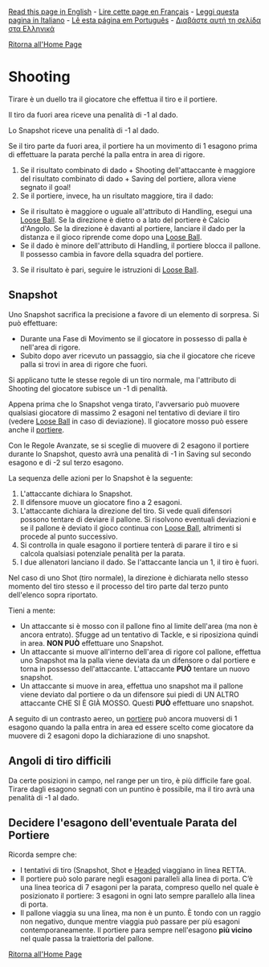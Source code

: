 [Read this page in English](https://counterattackgame.github.io/wiki/shooting) - [Lire cette page en Français](https://counterattackgame.github.io/wiki/fr/shooting) - [Leggi questa pagina in Italiano](https://counterattackgame.github.io/wiki/it/shooting) - [Lê esta página em Português](https://counterattackgame.github.io/wiki/pt/shooting) - [Διαβάστε αυτή τη σελίδα στα Ελληνικά](https://counterattackgame.github.io/wiki/gr/shooting)

[Ritorna all'Home Page](https://counterattackgame.github.io/wiki/it/index)
# Shooting

Tirare è un duello tra il giocatore che effettua il tiro e il portiere.

Il tiro da fuori area riceve una penalità di -1 al dado.

Lo Snapshot riceve una penalità di -1 al dado.

Se il tiro parte da fuori area, il portiere ha un movimento di 1 esagono prima di effettuare la parata perché la palla entra in area di rigore.

1. Se il risultato combinato di dado + Shooting dell'attaccante è maggiore del risultato combinato di dado + Saving del portiere, allora viene segnato il goal!
2. Se il portiere, invece, ha un risultato maggiore, tira il dado:

- Se il risultato è maggiore o uguale all'attributo di Handling, esegui una [Loose Ball](https://counterattackgame.github.io/wiki/it/loose_ball). Se la direzione è dietro o a lato del portiere è Calcio d'Angolo. Se la direzione è davanti al portiere, lanciare il dado per la distanza e il gioco riprende come dopo una [Loose Ball](https://counterattackgame.github.io/wiki/loose_ball).
- Se il dado è minore dell'attributo di Handling, il portiere blocca il pallone. Il possesso cambia in favore della squadra del portiere.

3. Se il risultato è pari, seguire le istruzioni di [Loose Ball](https://counterattackgame.github.io/wiki/it/loose_ball).

## Snapshot

Uno Snapshot sacrifica la precisione a favore di un elemento di sorpresa. Si può effettuare:

- Durante una Fase di Movimento se il giocatore in possesso di palla è nell'area di rigore.
- Subito dopo aver ricevuto un passaggio, sia che il giocatore che riceve palla si trovi in area di rigore che fuori.

Si applicano tutte le stesse regole di un tiro normale, ma l'attributo di Shooting del giocatore subisce un -1 di penalità.

Appena prima che lo Snapshot venga tirato, l'avversario può muovere qualsiasi giocatore di massimo 2 esagoni nel tentativo di deviare il tiro (vedere [Loose Ball](https://counterattackgame.github.io/wiki/it/loose_ball) in caso di deviazione). Il giocatore mosso può essere anche il [portiere](https://counterattackgame.github.io/wiki/goalkeeper).

Con le Regole Avanzate, se si sceglie di muovere di 2 esagono il portiere durante lo Snapshot, questo avrà una penalità di -1 in Saving sul secondo esagono e di -2 sul terzo esagono.

La sequenza delle azioni per lo Snapshot è la seguente:

1. L'attaccante dichiara lo Snapshot.
2. Il difensore muove un giocatore fino a 2 esagoni.
3. L'attaccante dichiara la direzione del tiro. Si vede quali difensori possono tentare di deviare il pallone. Si risolvono eventuali deviazioni e se il pallone è deviato il gioco continua con [Loose Ball](https://counterattackgame.github.io/wiki/it/loose_ball), altrimenti si procede al punto successivo.
4. Si controlla in quale esagono il portiere tenterà di parare il tiro e si calcola qualsiasi potenziale penalità per la parata.
5. I due allenatori lanciano il dado. Se l'attaccante lancia un 1, il tiro è fuori.

Nel caso di uno Shot (tiro normale), la direzione è dichiarata nello stesso momento del tiro stesso e il processo del tiro parte dal terzo punto dell'elenco sopra riportato.

Tieni a mente:

- Un attaccante si è mosso con il pallone fino al limite dell'area (ma non è ancora entrato). Sfugge ad un tentativo di Tackle, e si riposiziona quindi in area. **NON PUÒ** effettuare uno Snapshot.
- Un attaccante si muove all'interno dell'area di rigore col pallone, effettua uno Snapshot ma la palla viene deviata da un difensore o dal portiere e torna in possesso dell'attaccante. L'attaccante **PUÒ** tentare un nuovo snapshot.
- Un attaccante si muove in area, effettua uno snapshot ma il pallone viene deviato dal portiere o da un difensore sui piedi di UN ALTRO attaccante CHE SI È GIÀ MOSSO. Questi **PUÒ** effettuare uno snapshot.

A seguito di un contrasto aereo, un [portiere](https://counterattackgame.github.io/wiki/it/goalkeeper) può ancora muoversi di 1 esagono quando la palla entra in area ed essere scelto come giocatore da muovere di 2 esagoni dopo la dichiarazione di uno snapshot.

## Angoli di tiro difficili

Da certe posizioni in campo, nel range per un tiro, è più difficile fare goal. Tirare dagli esagono segnati con un puntino è possibile, ma il tiro avrà una penalità di -1 al dado.

## Decidere l'esagono dell'eventuale Parata del Portiere

Ricorda sempre che:

- I tentativi di tiro (Snapshot, Shot e [Headed](https://counterattackgame.github.io/wiki/it/heading) viaggiano in linea RETTA.
- Il portiere può solo parare negli esagoni paralleli alla linea di porta. C’è una linea teorica di 7 esagoni per la parata, compreso quello nel quale è posizionato il portiere: 3 esagoni in ogni lato sempre parallelo alla linea di porta.
- Il pallone viaggia su una linea, ma non è un punto. È tondo con un raggio non negativo, dunque mentre viaggia può passare per più esagoni contemporaneamente.
Il portiere para sempre nell'esagono **più vicino** nel quale passa la traiettoria del pallone.

[Ritorna all'Home Page](https://counterattackgame.github.io/wiki/it/index)
